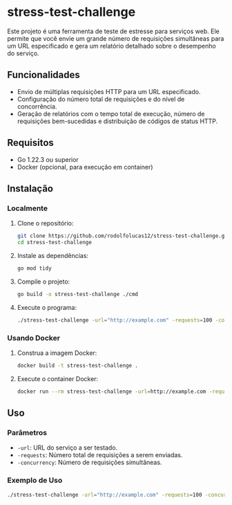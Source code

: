 # stress-test-challenge

Este projeto é uma ferramenta de teste de estresse para serviços web. Ele permite que você envie um grande número de requisições simultâneas para um URL especificado e gera um relatório detalhado sobre o desempenho do serviço.

## Funcionalidades

- Envio de múltiplas requisições HTTP para um URL especificado.
- Configuração do número total de requisições e do nível de concorrência.
- Geração de relatórios com o tempo total de execução, número de requisições bem-sucedidas e distribuição de códigos de status HTTP.

## Requisitos

- Go 1.22.3 ou superior
- Docker (opcional, para execução em container)

## Instalação

### Localmente

1. Clone o repositório:
    ```sh
    git clone https://github.com/rodolfolucas12/stress-test-challenge.git
    cd stress-test-challenge
    ```

2. Instale as dependências:
    ```sh
    go mod tidy
    ```

3. Compile o projeto:
    ```sh
    go build -o stress-test-challenge ./cmd
    ```

4. Execute o programa:
    ```sh
    ./stress-test-challenge -url="http://example.com" -requests=100 -concurrency=10
    ```

### Usando Docker

1. Construa a imagem Docker:
    ```sh
    docker build -t stress-test-challenge .
    ```

2. Execute o container Docker:
    ```sh
    docker run --rm stress-test-challenge -url=http://example.com -requests=100 -concurrency=10
    ```

## Uso

### Parâmetros

- `-url`: URL do serviço a ser testado.
- `-requests`: Número total de requisições a serem enviadas.
- `-concurrency`: Número de requisições simultâneas.

### Exemplo de Uso

```sh
./stress-test-challenge -url="http://example.com" -requests=100 -concurrency=10